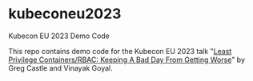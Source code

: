 # kubeconeu2023
Kubecon EU 2023 Demo Code

This repo contains demo code for the Kubecon EU 2023 talk "[Least Privilege Containers/RBAC: Keeping A Bad Day From Getting Worse](https://sched.co/1HyX4)" by Greg Castle and Vinayak Goyal. 
